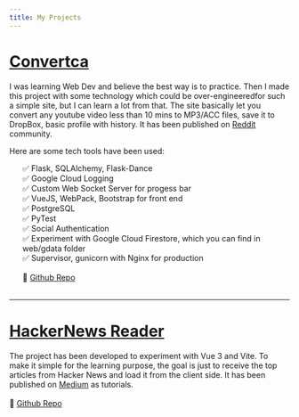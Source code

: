 ```yaml
---
title: My Projects
---
```

# [Convertca](https://convertca.com) <Badge text="Open Source" vertical="middle"/>

I was learning Web Dev and believe the best way is to practice. Then I made this project with some technology which could be over-engineeredfor such a simple site, but I can learn a lot from that. The site basically let you convert any youtube video less than 10 mins to MP3/ACC files, save it to DropBox, basic profile with history. It has been published on [Reddit](https://www.reddit.com/r/Python/comments/k003t6/a_complete_web_app_to_convert_youtube_videos_to/) community.

Here are some tech tools have been used:

* Flask, SQLAlchemy, Flask-Dance
* Google Cloud Logging
* Custom Web Socket Server for progess bar
* VueJS, WebPack, Bootstrap for front end
* PostgreSQL
* PyTest
* Social Authentication
* Experiment with Google Cloud Firestore, which you can find in web/gdata folder
* Supervisor, gunicorn with Nginx for production
<br/><br/>
🎁 [Github Repo](https://github.com/infantiablue/converter)
<br/><br/>

---

# [HackerNews Reader](http://vhnews.netlify.app/) <Badge text="Open Source" vertical="middle"/> <Badge text="WIP" type="warning" vertical="middle"/>

The project has been developed to experiment with Vue 3 and Vite. To make it simple for the learning purpose, the goal is just to receive the top articles from Hacker News and load it from the client side. It has been published on [Medium](https://infantiablue.medium.com/hackernews-reader-with-vue-3-vite-2-and-vuex-4-part-1-247315ceb06a) as tutorials.
<br/><br/>
🎁 [Github Repo](https://github.com/infantiablue/vhnews)

<style scoped>
h2{
  border-bottom:none;
}
li{
  list-style-type: none;
}
li::before {
  content: "✅ ";
}
</style>
